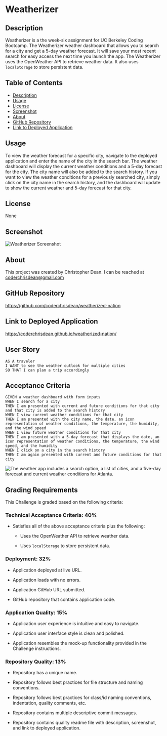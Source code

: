 # Weatherizer

## Description

Weatherizer is a the week-six assignment for UC Berkeley Coding Bootcamp. The Weatherizer weather dashboard that allows you to search for a city and get a 5-day weather forecast.  It will save your most recent search for easy access the next time you launch the app.  The Weatherizer uses the OpenWeather API to retrieve weather data.  It also uses `localStorage` to store persistent data.

<!-- <h2>GitHub Repository</h2><hr>
URL: <a href="https://github.com/coderchrisdean/weatherizer/">https://github.com/coderchrisdean/weatherizer/</a>
<h2>Link to Deployed Application</h2>
URL: <a href="https://coderchrisdean.github.io/weatherizer/">https://coderchrisdean.github.io/weatherizer/</a> -->

## Table of Contents
 * [Description](#description)
 * [Usage](#usage)
 * [License](#license)
 * [Screenshot](#screenshot)
 * [About](#about)
 * [GitHub Repository](#github-repository)
 * [Link to Deployed Application](#link-to-deployed-application)

## Usage

To view the weather forecast for a specific city, navigate to the deployed application and enter the name of the city in the search bar. The weather dashboard will display the current weather conditions and a 5-day forecast for the city. The city name will also be added to the search history. If you want to view the weather conditions for a previously searched city, simply click on the city name in the search history, and the dashboard will update to show the current weather and 5-day forecast for that city.

## License

None

## Screenshot

![Weatherizer Screenshot](./assets/images/weatherizer-screenshot.pngweatherizer-screenshot.png)

## About

This project was created by Christopher Dean.  I can be reached at coderchrisdean@gmail.com

## GitHub Repository

https://github.com/coderchrisdean/weatherized-nation

## Link to Deployed Application

https://coderchrisdean.github.io/weatherized-nation/


<!-- **Hint**: Using the 5 Day Weather Forecast API, you'll notice that you will need to pass in coordinates instead of just a city name. Using the OpenWeatherMap APIs, how could we retrieve geographical coordinates given a city name? -->

<!-- You will use `localStorage` to store any persistent data. For more information on how to work with the OpenWeather API, refer to the [Full-Stack Blog on how to use API keys](https://coding-boot-camp.github.io/full-stack/apis/how-to-use-api-keys). -->

## User Story

```
AS A traveler
I WANT to see the weather outlook for multiple cities
SO THAT I can plan a trip accordingly
```

## Acceptance Criteria

```
GIVEN a weather dashboard with form inputs
WHEN I search for a city
THEN I am presented with current and future conditions for that city and that city is added to the search history
WHEN I view current weather conditions for that city
THEN I am presented with the city name, the date, an icon representation of weather conditions, the temperature, the humidity, and the wind speed
WHEN I view future weather conditions for that city
THEN I am presented with a 5-day forecast that displays the date, an icon representation of weather conditions, the temperature, the wind speed, and the humidity
WHEN I click on a city in the search history
THEN I am again presented with current and future conditions for that city
```

![The weather app includes a search option, a list of cities, and a five-day forecast and current weather conditions for Atlanta.](./assets/06-server-side-apis-homework-demo.png)

## Grading Requirements

This Challenge is graded based on the following criteria: 
### Technical Acceptance Criteria: 40%

* Satisfies all of the above acceptance criteria plus the following:

    * Uses the OpenWeather API to retrieve weather data.

    * Uses `localStorage` to store persistent data.

### Deployment: 32%

* Application deployed at live URL.

* Application loads with no errors.

* Application GitHub URL submitted.

* GitHub repository that contains application code.

### Application Quality: 15%

* Application user experience is intuitive and easy to navigate.

* Application user interface style is clean and polished.

* Application resembles the mock-up functionality provided in the Challenge instructions.

### Repository Quality: 13%

* Repository has a unique name.

* Repository follows best practices for file structure and naming conventions.

* Repository follows best practices for class/id naming conventions, indentation, quality comments, etc.

* Repository contains multiple descriptive commit messages.

* Repository contains quality readme file with description, screenshot, and link to deployed application.

